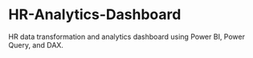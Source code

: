 # HR-Analytics-Dashboard
HR data transformation and analytics dashboard using Power BI, Power Query, and DAX.

